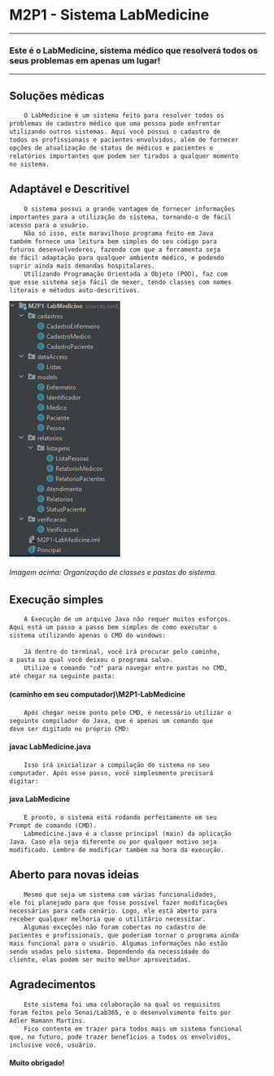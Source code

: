 # M2P1 - Sistema LabMedicine

---
### Este é o LabMedicine, sistema médico que resolverá todos os seus problemas em apenas um lugar!

---

## Soluções médicas

        O LabMedicine é um sistema feito para resolver todos os
    problemas de cadastro médico que uma pessoa pode enfrentar 
    utilizando outros sistemas. Aqui você possui o cadastro de
    todos os profissionais e pacientes envolvidos, além de fornecer
    opções de atualização de status de médicos e pacientes e
    relatórios importantes que podem ser tirados a qualquer momento
    no sistema.

## Adaptável e Descritível

        O sistema possui a grande vantagem de fornecer informações
    importantes para a utilização do sistema, tornando-o de fácil
    acesso para o usuário.
        Não só isso, este maravilhoso programa feito em Java
    também fornece uma leitura bem simples do seu código para
    futuros desenvolvedores, fazendo com que a ferramenta seja
    de fácil adaptação para qualquer ambiente médico, e podendo
    suprir ainda mais demandas hospitalares.
        Utilizando Programação Orientada a Objeto (POO), faz com
    que esse sistema seja fácil de mexer, tendo classes com nomes
    literais e métodos auto-descritivos.
    
![alt text](imgs/diagramapastas.png)
###### Imagem acima: Organização de classes e pastas do sistema.

## Execução simples

        A Execução de um arquivo Java não requer muitos esforços.
    Aqui está um passo a passo bem simples de como executar o
    sistema utilizando apenas o CMD do windows:

        Já dentro do terminal, você irá procurar pelo caminho,
    a pasta na qual você deixou o programa salvo.
        Utilize o comando "cd" para navegar entre pastas no CMD,
    até chegar na seguinte pasta:

#### (caminho em seu computador)\M2P1-LabMedicine

        Após chegar nesse ponto pelo CMD, é necessário utilizar o
    seguinte compilador do Java, que é apenas um comando que
    deve ser digitado no próprio CMD:

#### javac LabMedicine.java

        Isso irá inicializar a compilação do sistema no seu
    computador. Após esse passo, você simplesmente precisará
    digitar:

#### java LabMedicine

        E pronto, o sistema está rodando perfeitamente em seu
    Prompt de comando (CMD).
        Labmedicine.java é a classe principal (main) da aplicação
    Java. Caso ela seja diferente ou por qualquer motivo seja
    modificado. Lembre de modificar também na hora da execução.

## Aberto para novas ideias

        Mesmo que seja um sistema com várias funcionalidades,
    ele foi planejado para que fosse possivel fazer modificações
    necessárias para cada cenário. Logo, ele está aberto para
    receber qualquer melhoria que o utilitário necessitar.
        Algumas exceções não foram cobertas no cadastro de
    pacientes e profissionais, que poderiam tornar o programa ainda
    mais funcional para o usuário. Algumas informações não estão
    sendo usadas pelo sistema. Dependendo da necessidade do
    cliente, elas podem ser muito melhor aproveitadas.

## Agradecimentos

        Este sistema foi uma colaboração na qual os requisitos
    foram feitos pelo Senai/Lab365, e o desenvolvimento feito por
    Adler Hamann Martins.
        Fico contente em trazer para todos mais um sistema funcional
    que, no futuro, pode trazer benefícios a todos os envolvidos,
    inclusive você, usuário.

#### Muito obrigado!